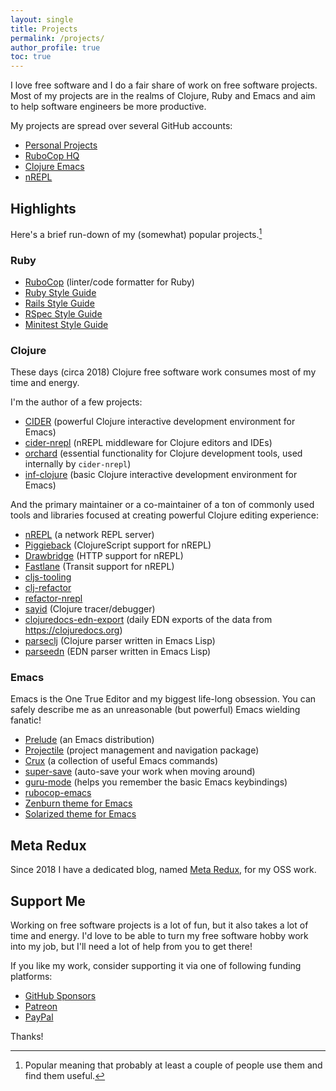 ```yaml
---
layout: single
title: Projects
permalink: /projects/
author_profile: true
toc: true
---
```


I love free software and I do a fair share of work on free software projects.
Most of my projects are in the realms of Clojure, Ruby and Emacs and aim to
help software engineers be more productive.

My projects are spread over several GitHub accounts:

* [Personal Projects](https://github.com/bbatsov)
* [RuboCop HQ](https://github.com/rubocop)
* [Clojure Emacs](https://github.com/clojure-emacs)
* [nREPL](https://github.com/nrepl)

## Highlights

Here's a brief run-down of my (somewhat) popular projects.[^1]

### Ruby

* [RuboCop](http://rubocop.org) (linter/code formatter for Ruby)
* [Ruby Style Guide](https://github.com/rubocop/ruby-style-guide)
* [Rails Style Guide](https://github.com/rubocop/rails-style-guide)
* [RSpec Style Guide](https://github.com/rubocop/rspec-style-guide)
* [Minitest Style Guide](https://github.com/rubocop/minitest-style-guide)

### Clojure

These days (circa 2018) Clojure free software work consumes most of my
time and energy.

I'm the author of a few projects:

* [CIDER](https://cider.mx) (powerful Clojure interactive development environment for Emacs)
* [cider-nrepl](https://github.com/clojure-emacs/cider-nrepl) (nREPL middleware for Clojure editors and IDEs)
* [orchard](https://github.com/clojure-emacs/orchard) (essential functionality for Clojure development tools, used internally by `cider-nrepl`)
* [inf-clojure](https://github.com/clojure-emacs/inf-clojure) (basic Clojure interactive development environment for Emacs)

And the primary maintainer or a co-maintainer of a ton of commonly
used tools and libraries focused at creating powerful Clojure editing
experience:

* [nREPL](https://nrepl.xyz) (a network REPL server)
* [Piggieback](https://github.com/nrepl/piggieback) (ClojureScript support for nREPL)
* [Drawbridge](https://github.com/nrepl/drawbridge) (HTTP support for nREPL)
* [Fastlane](https://github.com/nrepl/fastlane) (Transit support for nREPL)
* [cljs-tooling](https://github.com/clojure-emacs/cljs-tooling)
* [clj-refactor](https://github.com/clojure-emacs/clj-refactor)
* [refactor-nrepl](https://github.com/clojure-emacs/refactor-nrepl)
* [sayid](https://github.com/clojure-emacs/sayid) (Clojure tracer/debugger)
* [clojuredocs-edn-export](https://clojuredocs-edn.netlify.app/) (daily EDN exports of the data from <https://clojuredocs.org>)
* [parseclj](https://github.com/clojure-emacs/parseclj) (Clojure parser written in Emacs Lisp)
* [parseedn](https://github.com/clojure-emacs/parseedn) (EDN parser written in Emacs Lisp)

### Emacs

Emacs is the One True Editor and my biggest life-long obsession. You can safely describe
me as an unreasonable (but powerful) Emacs wielding fanatic!

* [Prelude](https://github.com/bbatsov/prelude) (an Emacs distribution)
* [Projectile](https://projectile.mx) (project management and navigation package)
* [Crux](https://github.com/bbatsov/crux) (a collection of useful Emacs commands)
* [super-save](https://github.com/bbatsov/super-save) (auto-save your work when moving around)
* [guru-mode](https://github.com/bbatsov/guru-mode) (helps you remember the basic Emacs keybindings)
* [rubocop-emacs](https://github.com/bbatsov/rubocop-emacs)
* [Zenburn theme for Emacs](https://github.com/bbatsov/zenburn-emacs)
* [Solarized theme for Emacs](https://github.com/bbatsov/solarized-emacs)

## Meta Redux

Since 2018 I have a dedicated blog, named [Meta Redux](https://metaredux.com), for my OSS work.

## Support Me

Working on free software projects is a lot of fun, but it also takes a
lot of time and energy. I'd love to be able to turn my free software
hobby work into my job, but I'll need a lot of help from you to get
there!

If you like my work, consider supporting it via one of following funding platforms:

* [GitHub Sponsors](https://github.com/users/bbatsov/sponsorship)
* [Patreon](https://www.patreon.com/bbatsov)
* [PayPal](https://www.paypal.me/bbatsov)

Thanks!

[^1]: Popular meaning that probably at least a couple of people use them and find them useful.
